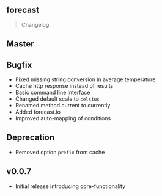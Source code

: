 forecast
--------

> Changelog

## Master

## Bugfix

* Fixed missing string conversion in average temperature
* Cache http response instead of results
* Basic command line interface
* Changed default scale to `celsius`
* Renamed method current to currently
* Added forecast.io
* Improved auto-mapping of conditions 

## Deprecation

* Removed option `prefix` from cache


## v0.0.7

* Initial release introducing core-functionality